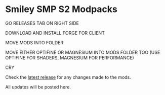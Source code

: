 # Smiley SMP S2 Modpacks
 
GO RELEASES TAB ON RIGHT SIDE

DOWNLOAD AND INSTALL FORGE FOR CLIENT

MOVE MODS INTO FOLDER

MOVE EITHER OPTIFINE OR MAGNESIUM INTO MODS FOLDER TOO (USE OPTIFINE FOR SHADERS, MAGNESIUM FOR PERFORMANCE)

CRY

Check the [latest release](https://github.com/KometX/Smiley-SMP-S2-Modpacks/releases/ "Latest Release") for any changes made to the mods.

All updates will be posted here.
